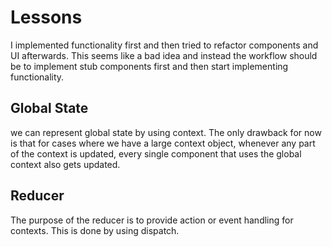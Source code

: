 # Lessons  

I implemented functionality first and then tried to refactor components and UI afterwards. This seems like a bad idea and instead the workflow should be to implement stub components first and then start implementing functionality.

## Global State  

we can represent global state by using context. The only drawback for now is that for cases where we have a large context object, whenever any part of the context is updated, every single component that uses the global context also gets updated.

## Reducer  

The purpose of the reducer is to provide action or event handling for contexts. This is done by using dispatch.
